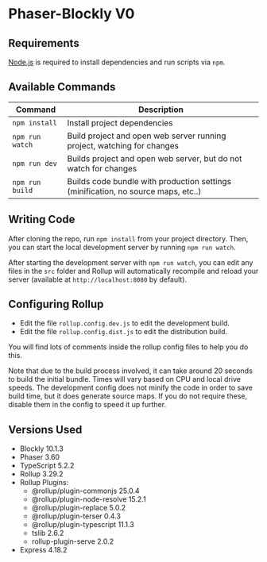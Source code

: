 # Phaser-Blockly V0

## Requirements

[Node.js](https://nodejs.org) is required to install dependencies and run scripts via `npm`.

## Available Commands

| Command | Description |
|---------|-------------|
| `npm install` | Install project dependencies |
| `npm run watch` | Build project and open web server running project, watching for changes |
| `npm run dev` | Builds project and open web server, but do not watch for changes |
| `npm run build` | Builds code bundle with production settings (minification, no source maps, etc..) |

## Writing Code

After cloning the repo, run `npm install` from your project directory. Then, you can start the local development
server by running `npm run watch`.

After starting the development server with `npm run watch`, you can edit any files in the `src` folder
and Rollup will automatically recompile and reload your server (available at `http://localhost:8080`
by default).

## Configuring Rollup

* Edit the file `rollup.config.dev.js` to edit the development build.
* Edit the file `rollup.config.dist.js` to edit the distribution build.

You will find lots of comments inside the rollup config files to help you do this.

Note that due to the build process involved, it can take around 20 seconds to build the initial bundle. Times will vary based on CPU and local drive speeds. The development config does not minify the code in order to save build time, but it does generate source maps. If you do not require these, disable them in the config to speed it up further.

## Versions Used

* Blockly 10.1.3
* Phaser 3.60
* TypeScript 5.2.2
* Rollup 3.29.2
* Rollup Plugins:
  * @rollup/plugin-commonjs 25.0.4
  * @rollup/plugin-node-resolve 15.2.1
  * @rollup/plugin-replace 5.0.2
  * @rollup/plugin-terser 0.4.3
  * @rollup/plugin-typescript 11.1.3
  * tslib 2.6.2
  * rollup-plugin-serve 2.0.2
* Express 4.18.2
